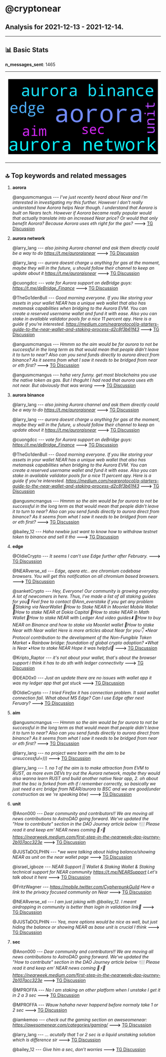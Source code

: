 # **@cryptonear**
 ## Analysis for **2021-12-13** - **2021-12-14**.

---

## 📊 **Basic Stats**

**n_messages_sent**: 1465

---
![wordcloud](cryptonear_1Days_wordcloud.png)

---


## 🔝 **Top keywords and related messages**

1. **aorora**

    @angusmcmangus --- *I’ve just recently heard about Near and I’m interested in investigating my this further. However I don’t really understand how Aorora helps Near though. I understand that Aorora is built on Nears tech. However if Aorora became really popular would that actually translate into an increased Near price? Or would that only benefit Aorora? Because Aorora uses eth right for the gas?* **--->** [TG Discussion](https://t.me/cryptonear/237330)

2. **aurora network**

    @larry_lang --- *also joining Aurora channel and ask them directly could be a way to do https://t.me/auroraisnear* **--->** [TG Discussion](https://t.me/cryptonear/237691)

    @larry_lang --- *aurora doesnt charge u anything for gas  at the moment, maybe they will in the future, u should follow their channel to keep an update about it https://t.me/auroraisnear* **--->** [TG Discussion](https://t.me/cryptonear/237487)

    @cuongdcc --- *vote for Aurora support on deBridge guys: https://t.me/deBridge_Finance* **--->** [TG Discussion](https://t.me/cryptonear/235774)

    @TheGo1denBull --- *Good morning everyone. If you like storing your assets in your wallet NEAR has a unique web wallet that also has metamask capabilities when bridging to the Aurora EVM. You can create a reserved username wallet and fund it with ease. Also you can stake in available validator pools for a nice 11 percent apy. Here is a guide if you're interested.  https://medium.com/nearprotocol/a-starters-guide-to-the-near-wallet-and-staking-process-d2c8f3b61f43* **--->** [TG Discussion](https://t.me/cryptonear/236138)

    @angusmcmangus --- *Hmmm so the aim would be for aurora to not be successful in the long term as that would mean that people didn’t leave it to turn to near?  Also can you send funds directly to aurora direct from binance? As it seems from what I saw it needs to be bridged from near or eth first?* **--->** [TG Discussion](https://t.me/cryptonear/237342)

    @angusmcmangus --- *haha very funny. get most blockchains you use the native token as gas. But I thoguht I had read that aurora uses eth not near. But obviously that was wrong* **--->** [TG Discussion](https://t.me/cryptonear/237499)

3. **aurora binance**

    @larry_lang --- *also joining Aurora channel and ask them directly could be a way to do https://t.me/auroraisnear* **--->** [TG Discussion](https://t.me/cryptonear/237691)

    @larry_lang --- *aurora doesnt charge u anything for gas  at the moment, maybe they will in the future, u should follow their channel to keep an update about it https://t.me/auroraisnear* **--->** [TG Discussion](https://t.me/cryptonear/237487)

    @cuongdcc --- *vote for Aurora support on deBridge guys: https://t.me/deBridge_Finance* **--->** [TG Discussion](https://t.me/cryptonear/235774)

    @TheGo1denBull --- *Good morning everyone. If you like storing your assets in your wallet NEAR has a unique web wallet that also has metamask capabilities when bridging to the Aurora EVM. You can create a reserved username wallet and fund it with ease. Also you can stake in available validator pools for a nice 11 percent apy. Here is a guide if you're interested.  https://medium.com/nearprotocol/a-starters-guide-to-the-near-wallet-and-staking-process-d2c8f3b61f43* **--->** [TG Discussion](https://t.me/cryptonear/236138)

    @angusmcmangus --- *Hmmm so the aim would be for aurora to not be successful in the long term as that would mean that people didn’t leave it to turn to near?  Also can you send funds directly to aurora direct from binance? As it seems from what I saw it needs to be bridged from near or eth first?* **--->** [TG Discussion](https://t.me/cryptonear/237342)

    @bailey_12 --- *Haha newbie just want to know how to withdraw testnet token to binance and sell it tho* **--->** [TG Discussion](https://t.me/cryptonear/237528)

4. **edge**

    @OldieCrypto --- *It seems I can’t use Edge further after February.* **--->** [TG Discussion](https://t.me/cryptonear/237437)

    @NEARverse_xd --- *Edge, opera etc.. are chromium codebase browsers. You will get this notification on all chromium based browsers.* **--->** [TG Discussion](https://t.me/cryptonear/237507)

    @sanketCrypto --- *Hey, Everyone!  Our community is growing everyday. A lot of newcomers in here. Thus, I've made a list of all staking guides for you🙌  Feel free to contact @Ann_everstake if you get any problem   🔶Staking via NearWallet   🔶How to Stake NEAR  in Moonlet Mobile Wallet  🔶How to stake NEAR at Dokia Capital  🔶How to stake NEAR in Math Wallet  🔶How to stake NEAR with Ledger  And video guides⬇️  🔷How to buy NEAR on Binance and how to stake via Moonlet wallet  🔷How to stake Near with Near wallet  Here is more articles about Near for you👇  ▪️Near Protocol contribution to the development of the Non-Fungible Token Market  ▪️ Rainbow bridge: foundation of global crypto adoption?  ▪️What is Near   ▪️How to stake NEAR  Hope it was helpful🤞* **--->** [TG Discussion](https://t.me/cryptonear/237584)

    @Kripto_Raptor --- *it's not about your wallet, that's about the browser support i think it has to do sth with ledger connectivity* **--->** [TG Discussion](https://t.me/cryptonear/237514)

    @DEAD0x0 --- *Just an update there are no issues with wallet app it was my ledger app that got stuck* **--->** [TG Discussion](https://t.me/cryptonear/234732)

    @OldieCrypto --- *I tried Firefox it has connection problem. It said wallet connection fail. What about MS Edge? Can I use Edge after next Feruary?* **--->** [TG Discussion](https://t.me/cryptonear/237319)

5. **aim**

    @angusmcmangus --- *Hmmm so the aim would be for aurora to not be successful in the long term as that would mean that people didn’t leave it to turn to near?  Also can you send funds directly to aurora direct from binance? As it seems from what I saw it needs to be bridged from near or eth first?* **--->** [TG Discussion](https://t.me/cryptonear/237342)

    @larry_lang --- *no project were born with the aim to be unsuccessful=)))* **--->** [TG Discussion](https://t.me/cryptonear/237352)

    @larry_lang --- *1. no 1 of the aim is to make attraction from EVM to RUST, as more evm DEVs try out the Aurora network, maybe they would also wanna learn RUST and build another native Near app, 2. oh about that the bsc is forked from eth if i remember correctly, so basically we just need a erc bridge from NEAR/aurora to BSC and we are good(under construction as we 're speaking btw)* **--->** [TG Discussion](https://t.me/cryptonear/237350)

6. **unit**

    @Anon000 --- *Dear community and contributors!!   We are moving all news contributions to AstroDAO going forward. We've updated the "How to  contribute" section in the DAO Journey article below 👇🏼 Please read it and keep em' NEAR news coming 🎉⚡️🚀  https://nearweek.medium.com/first-step-in-the-nearweek-dao-journey-2b107acc323e* **--->** [TG Discussion](https://t.me/cryptonear/237436)

    @JUSTaDOLPHIN --- **we were talking about hiding balance/showing NEAR as unit on the near wallet page* **--->** [TG Discussion](https://t.me/cryptonear/237928)

    @israel_igboze --- *NEAR Support || Wallet & Staking Wallet & Staking technical support for NEAR community https://t.me/NEARSupport  Let's talk about it here* **--->** [TG Discussion](https://t.me/cryptonear/237715)

    @FritzWagner --- *https://mobile.twitter.com/CypherpunkGuild  Here a link to the privacy focused community on Near* **--->** [TG Discussion](https://t.me/cryptonear/235013)

    @NEARverse_xd --- *I am just joking with @bailey_12. I meant airdropping in community is better than login in validation link🤣* **--->** [TG Discussion](https://t.me/cryptonear/236073)

    @JUSTaDOLPHIN --- *Yea, more options would be nice as well, but just hiding the balance or showing NEAR as base unit is crucial I think* **--->** [TG Discussion](https://t.me/cryptonear/237927)

7. **sec**

    @Anon000 --- *Dear community and contributors!!   We are moving all news contributions to AstroDAO going forward. We've updated the "How to  contribute" section in the DAO Journey article below 👇🏼 Please read it and keep em' NEAR news coming 🎉⚡️🚀  https://nearweek.medium.com/first-step-in-the-nearweek-dao-journey-2b107acc323e* **--->** [TG Discussion](https://t.me/cryptonear/237436)

    @MPROFFA --- *No I am staking on other platform when I unstake I get it in 2 a 3 sec* **--->** [TG Discussion](https://t.me/cryptonear/237163)

    @MPROFFA --- *Wauw hahaha never happend before normaly take 1 or 2 sec* **--->** [TG Discussion](https://t.me/cryptonear/237157)

    @iamkemoo --- *check out the gaming section on aweseomenear: https://awesomenear.com/categories/gaming/* **--->** [TG Discussion](https://t.me/cryptonear/236349)

    @larry_lang --- *... acutally that 1 or 2 sec is a liquid unstaking solution which is difference sir* **--->** [TG Discussion](https://t.me/cryptonear/237158)

    @bailey_12 --- *Give him a sec, don’t worries* **--->** [TG Discussion](https://t.me/cryptonear/237830)

